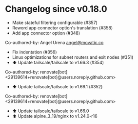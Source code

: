 # Changelog since v0.18.0
- Make stateful filtering configurable (#357) 
- Reword app connector option's translation (#358) 
- Add app connector option (#348)

Co-authored-by: Angel Urena <angel@movatic.co> 
- Fix indentation (#356) 
- Linux optimizations for subnet routers and exit nodes (#351) 
- ⬆️ Update tailscale/tailscale to v1.66.3 (#354)

Co-authored-by: renovate[bot] <29139614+renovate[bot]@users.noreply.github.com> 
- ⬆️ Update tailscale/tailscale to v1.66.1 (#352)

Co-authored-by: renovate[bot] <29139614+renovate[bot]@users.noreply.github.com> 
- ⬆️ Update tailscale/tailscale to v1.66.0 
- ⬆️ Update alpine_3_19/nginx to v1.24.0-r16 

